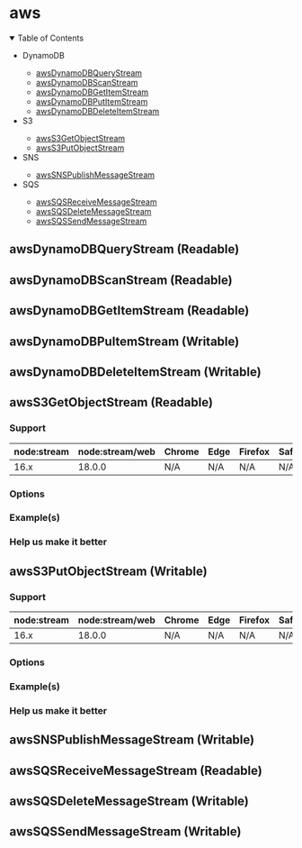 # aws

<details open>
<summary>Table of Contents</summary>
<ul>
<li>DynamoDB</li>
<ul>
<li><a href="/packages/aws#awsDynamoDBQueryStream">awsDynamoDBQueryStream</a></li>
<li><a href="/packages/aws#awsDynamoDBScanStream">awsDynamoDBScanStream</a></li>
<li><a href="/packages/aws#awsDynamoDBGetItemStream">awsDynamoDBGetItemStream</a></li>
<li><a href="/packages/aws#awsDynamoDBPutItemStream">awsDynamoDBPutItemStream</a></li>
<li><a href="/packages/aws#awsDynamoDBDeleteItemStream">awsDynamoDBDeleteItemStream</a></li>
</ul>
<li>S3</li>
<ul>
<li><a href="/packages/aws#awsS3GetObjectStream">awsS3GetObjectStream</a></li>
<li><a href="/packages/aws#awsS3PutObjectStream">awsS3PutObjectStream</a></li>
</ul>
<li>SNS</li>
<ul>
<li><a href="/packages/aws#awsSNSPublishMessageStream">awsSNSPublishMessageStream</a></li>
</ul>
<li>SQS</li>
<ul>
<li><a href="/packages/aws#awsSQSReceiveMessageStream">awsSQSReceiveMessageStream</a></li>
<li><a href="/packages/aws#awsSQSDeleteMessageStream">awsSQSDeleteMessageStream</a></li>
<li><a href="/packages/aws#awsSQSSendMessageStream">awsSQSSendMessageStream</a></li>
</ul>
</ul>
</details>

<a id="awsDynamoDBQueryStream"></a>
## awsDynamoDBQueryStream (Readable)

<a id="awsDynamoDBScanStream"></a>
## awsDynamoDBScanStream (Readable)

<a id="awsDynamoDBGetItemStream"></a>
## awsDynamoDBGetItemStream (Readable)

<a id="awsDynamoDBPutItemStream"></a>
## awsDynamoDBPuItemStream (Writable)

<a id="awsDynamoDBDeleteItemStream"></a>
## awsDynamoDBDeleteItemStream (Writable)

<a id="awsS3GetObjectStream"></a>
## awsS3GetObjectStream (Readable)

### Support

| node:stream | node:stream/web | Chrome | Edge | Firefox | Safari | Comments |
| ----------- | --------------- | ------ | ---- | ------- | ------ | -------- |
| 16.x        | 18.0.0          | N/A    | N/A  | N/A     | N/A    |          |

### Options

### Example(s)

### Help us make it better

<a id="awsS3PutObjectStream"></a>
## awsS3PutObjectStream (Writable)

### Support

| node:stream | node:stream/web | Chrome | Edge | Firefox | Safari | Comments |
| ----------- | --------------- | ------ | ---- | ------- | ------ | -------- |
| 16.x        | 18.0.0          | N/A    | N/A  | N/A     | N/A    |          |

### Options

### Example(s)

### Help us make it better


<a id="awsSNSPublishMessageStream"></a>
## awsSNSPublishMessageStream (Writable)



<a id="awsSQSReceiveMessageStream"></a>
## awsSQSReceiveMessageStream (Readable)

<a id="awsSQSDeleteMessageStream"></a>
## awsSQSDeleteMessageStream (Writable)

<a id="awsSQSSendMessageStream"></a>
## awsSQSSendMessageStream (Writable)



